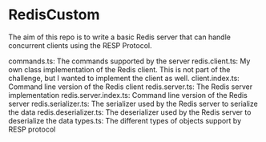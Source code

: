 # RedisCustom

The aim of this repo is to write a basic Redis server that can handle concurrent clients using the RESP Protocol.

commands.ts: The commands supported by the server
redis.client.ts: My own class implementation of the Redis client. This is not part of the challenge, but I wanted to implement the client as well.
client.index.ts: Command line version of the Redis client
redis.server.ts: The Redis server implementation
redis.server.index.ts: Command line version of the Redis server
redis.serializer.ts: The serializer used by the Redis server to serialize the data
redis.deserializer.ts: The deserializer used by the Redis server to deserialize the data
types.ts: The different types of objects support by RESP protocol


